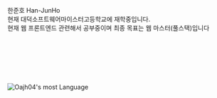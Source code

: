 한준호 Han-JunHo<br/>
현재 대덕소프트웨어마이스터고등학교에 재학중입니다.<br/>
현재 웹 프론트엔드 관련해서 공부중이며 최종 목표는 웹 마스터(풀스택)입니다<br/>
<br/><br/><br/><br/><br/><br/>


![Oajh04's most Language](https://github-readme-stats.vercel.app/api?username=oajh04&show_icons=true)
